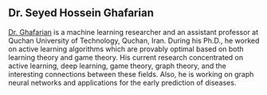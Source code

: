 ## Dr. Seyed Hossein Ghafarian

[Dr. Ghafarian](https://profile.qiet.ac.ir/ghafarian/)  is a machine learning researcher and an assistant professor at Quchan University of Technology, Quchan, Iran. During his Ph.D., he worked on active learning algorithms which are provably optimal based on both learning theory and game theory. His current research concentrated on active learning, deep learning,  game theory, graph theory, and the interesting connections between these fields. Also, he is working on graph neural networks and applications for the early prediction of diseases.
